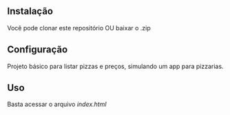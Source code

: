 ## Instalação
Você pode clonar este repositório OU baixar o .zip


## Configuração
Projeto básico para listar pizzas e preços, simulando um app para pizzarias.

## Uso
Basta acessar o arquivo *index.html*